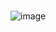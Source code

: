 
# 
![image](https://github.com/Davi-OS/CSharp/assets/112199758/3e8cc83c-080b-4aa5-adb2-18c0b86a1fb5)